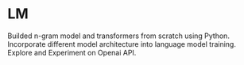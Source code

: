 # LM
Builded n-gram model and transformers from scratch using Python.
Incorporate different model architecture into language model training.
Explore and Experiment on Openai API.
